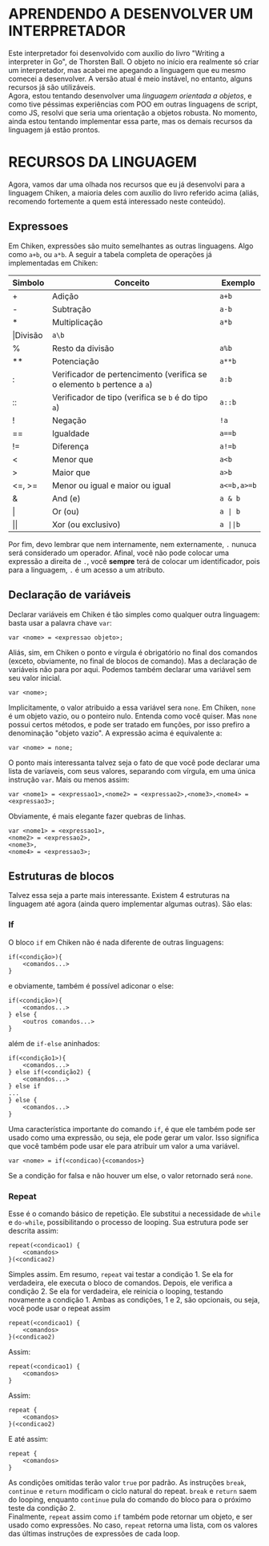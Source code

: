 # APRENDENDO A DESENVOLVER UM INTERPRETADOR  

Este interpretador foi desenvolvido com auxílio do livro "Writing a interpreter in Go", de Thorsten Ball.
O objeto no início era realmente só criar um interpretador, mas acabei me apegando a linguagem que eu mesmo comecei a desenvolver. A versão atual é meio instável, no entanto, alguns recursos já são utilizáveis.  
Agora, estou tentando desenvolver uma _linguagem orientada a objetos_, e como tive péssimas experiências com POO em outras linguagens de script, como JS, resolvi que seria uma orientação a objetos robusta. No momento, ainda estou tentando implementar essa parte, mas os demais recursos da linguagem já estão prontos.

# RECURSOS DA LINGUAGEM
Agora, vamos dar uma olhada nos recursos que eu já desenvolvi para a linguagem Chiken, a maioria deles com auxílio do livro referido acima (aliás, recomendo fortemente a quem está interessado neste conteúdo).

## Expressoes
Em Chiken, expressões são muito semelhantes as outras linguagens. Algo como `a+b`, ou `a*b`. A seguir a tabela completa de operações já implementadas em Chiken:

Simbolo | Conceito | Exemplo
------- | -------- | -------
  +| Adição  | `a+b`
  -|Subtração| `a-b`
  *|Multiplicação|`a*b`
  \\|Divisão|`a\b`
  % |Resto da divisão|`a%b`
  **|Potenciação|`a**b`
  :|Verificador de pertencimento (verifica se o elemento `b` pertence a `a`)|`a:b`
  ::|Verificador de tipo (verifica se `b` é do tipo `a`)|`a::b`
  !|Negação|`!a`
  ==|Igualdade|`a==b`
  !=|Diferença|`a!=b`
  <|Menor que|`a<b`
  \>|Maior que|`a>b`
  <=, >=|Menor ou igual e maior ou igual|`a<=b,a>=b`
  &|And (e)|`a & b`
  \||Or (ou)|`a \| b`
  \|\| |Xor (ou exclusivo)|`a \|\|b`
  
Por fim, devo lembrar que nem internamente, nem externamente, `.` nunuca será considerado um operador. Afinal, você não pode colocar uma expressão a direita de `.`, você **sempre** terá de colocar um identificador, pois para a linguagem, `.` é um acesso a um atributo.
## Declaração de variáveis
Declarar variáveis em Chiken é tão simples como qualquer outra linguagem: basta usar a palavra chave `var`:
```
var <nome> = <expressao objeto>;
```

Aliás, sim, em Chiken o ponto e vírgula é obrigatório no final dos comandos (exceto, obviamente, no final de blocos de comando). Mas a declaração de variáveis não para por aqui. Podemos também declarar uma variável sem seu valor inicial.
```
var <nome>;
```
Implicitamente, o valor atribuido a essa variável sera `none`. Em Chiken, `none` é um objeto vazio, ou o ponteiro nulo. Entenda como você quiser. Mas `none` possui certos métodos, e pode ser tratado em funções, por isso prefiro a denominação "objeto vazio". A expressão acima é equivalente a:
```
var <nome> = none;
```
O ponto mais interessanta talvez seja o fato de que você pode declarar uma lista de varíaveis, com seus valores, separando com vírgula, em uma única instrução `var`. Mais ou menos assim:
```
var <nome1> = <expressao1>,<nome2> = <expressao2>,<nome3>,<nome4> = <expressao3>;
```

Obviamente, é mais elegante fazer quebras de linhas.
```
var <nome1> = <expressao1>,
<nome2> = <expressao2>,
<nome3>,
<nome4> = <expressao3>;
```
## Estruturas de blocos
Talvez essa seja a parte mais interessante. Existem 4 estruturas na linguagem até agora (ainda quero implementar algumas outras). São elas:
### If
O bloco `if` em Chiken não é nada diferente de outras linguagens:
```
if(<condição>){
    <comandos...>
}
```
e obviamente, também é possível adiconar o else:
```
if(<condição>){
    <comandos...>
} else {
    <outros comandos...>
}
```
além de `if-else` aninhados:
```
if(<condição1>){
    <comandos...>
} else if(<condição2) {
    <comandos...>
} else if
...
} else {
    <comandos...>
}
```
Uma característica importante do comando `if`, é que ele também pode ser usado como uma expressão, ou seja, ele pode gerar um valor. Isso significa que você também pode usar ele para atribuir um valor a uma variável.
```
var <nome> = if(<condicao){<comandos>}
```

Se a condição for falsa e não houver um else, o valor retornado será `none`.
### Repeat
Esse é o comando básico de repetição. Ele substitui a necessidade de `while` e `do-while`, possibilitando o processo de looping. Sua estrutura pode ser descrita assim:
```
repeat(<condicao1) {
    <comandos>
}(<condicao2)
```

Simples assim. Em resumo, `repeat` vai testar a condição 1. Se ela for verdadeira, ele executa o bloco de comandos. Depois, ele verifica a condição 2. Se ela for verdadeira, ele reinicia o looping, testando novamente a condição 1. Ambas as condições, 1 e 2, são opcionais, ou seja, você pode usar o repeat assim
```
repeat(<condicao1) {
    <comandos>
}(<condicao2)
```
Assim:
```
repeat(<condicao1) {
    <comandos>
}
```
Assim:
```
repeat {
    <comandos>
}(<condicao2)
```
E até assim:
```
repeat {
    <comandos>
}
```
As condições omitidas terão valor `true` por padrão. As instruções `break`, `continue` e `return` modificam o ciclo natural do repeat. `break` e `return` saem do looping, enquanto `continue` pula do comando do bloco para o próximo teste da condição 2.  
Finalmente, `repeat` assim como `if` também pode retornar um objeto, e ser usado como expressões. No caso, `repeat` retorna uma lista, com os valores das últimas instruções de expressões de cada loop.